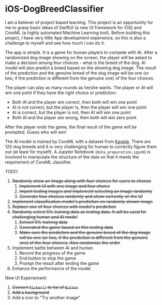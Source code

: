 # iOS-DogBreedClassifier

I am a believer of project based learning. This project is an opportunity for me to grasp basic ideas of SwiftUI (a new UI framework for iOS) and CoreML (a highly automated Machine Learning tool). Before building this project, I have very little App development experience, so this is also a challenge to myself and see how much I can do it.

The app is simple. It is a game for human players to compete with AI. After a randomized dog image showing on the screen, the player will be asked to make a decision among four choices - what is the breed of the dog. AI model will also predict a breed based on the showing dog image. The result of the prediction and the genuine breed of the dog image will be one (or two, if the prediction is different from the genuine one) of the four choices.

The player can play as many rounds as he/she wants. The player or AI will win one point if they have the right choice or prediction:

- Both AI and the player are correct, then both will win one point
- AI is not correct, but the player is, then the player will win one point
- AI is correct, but the player is not, then AI will win one point
- Both AI and the player are wrong, then both will win zero point

After the player ends the game, the final result of the game will be prompted. Guess who will win!

The AI model is trained by CoreML with a dataset from [Kaggle](https://www.kaggle.com/c/dog-breed-identification/data). There are 120 dog breeds and it is very challenging for human to correctly figure them out (at least for myself). A Jupyter Notebook (`data_preparation.ipynb`) is involved to manipulate the structure of the data so that it meets the requirement of CoreML classifier.

TODO:

1. ~~Randomly show an image along with four choices for users to choose~~
   1. ~~Implement UI with one image and four choice~~
   2. ~~Import testing images and implement selecting an image randomly~~
   3. ~~Generate four choices randomly and show correctly on the UI~~
2. ~~Implement classification model's prediction on randomly shown image~~
3. ~~Replace one of four choices with model's prediction~~
4. ~~Randomly select 5% training data as testing data. It will be used for challenging human and AI model~~
   1. ~~Extract 5% training data~~
   2. ~~Generated the game based on this testing data~~
   3. ~~Make sure the prediction and the genuine breed of the dog image will be one (or two, if the prediction is different from the genuine one) of the four choices. Also randomize the order~~
5. Implement battle between AI and human
   1. Record the progress of the game 
   2. End button to stop the game
   3. Prompt the result after ending the game
6. Enhance the performance of the model

New UI Experiement:

1. ~~Convert `Picker()` to list of `Button`~~
2. ~~Add a background~~
3. Add a icon to "Try another image"

